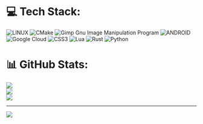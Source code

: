 
# 💻 Tech Stack:
![LINUX](https://img.shields.io/badge/Linux-FCC624?style=flat-square&logo=linux&logoColor=black) ![CMake](https://img.shields.io/badge/CMake-%23008FBA.svg?style=flat-square&logo=cmake&logoColor=white) ![Gimp Gnu Image Manipulation Program](https://img.shields.io/badge/Gimp-657D8B?style=flat-square&logo=gimp&logoColor=FFFFFF) ![ANDROID](https://img.shields.io/badge/android-%2320232a.svg?style=flat-square&logo=android&logoColor=%a4c639) ![Google Cloud](https://img.shields.io/badge/Google%20Cloud-%234285F4.svg?style=flat-square&logo=google-cloud&logoColor=white) ![CSS3](https://img.shields.io/badge/css3-%231572B6.svg?style=flat-square&logo=css3&logoColor=white) ![Lua](https://img.shields.io/badge/lua-%232C2D72.svg?style=flat-square&logo=lua&logoColor=white) ![Rust](https://img.shields.io/badge/rust-%23000000.svg?style=flat-square&logo=rust&logoColor=white) ![Python](https://img.shields.io/badge/python-3670A0?style=flat-square&logo=python&logoColor=ffdd54)
# 📊 GitHub Stats:
![](https://github-readme-stats.vercel.app/api?username=sanjunandi97&theme=dark&hide_border=false&include_all_commits=true&count_private=true)<br/>
![](https://github-readme-streak-stats.herokuapp.com/?user=sanjunandi97&theme=dark&hide_border=false)<br/>
![](https://github-readme-stats.vercel.app/api/top-langs/?username=sanjunandi97&theme=dark&hide_border=false&include_all_commits=true&count_private=true&layout=compact)

---
[![](https://visitcount.itsvg.in/api?id=sanjunandi97&icon=0&color=0)](https://visitcount.itsvg.in)

<!-- Proudly created with GPRM ( https://gprm.itsvg.in ) -->
